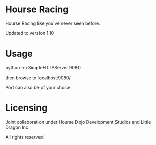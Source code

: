 Hourse Racing
============
Hourse Racing like you've never seen before.

Updated to version 1.10

Usage
============
python -m SimpleHTTPServer 9080 

then browse to localhost:9080/

Port can also be of your choice

Licensing
============
Joint collaboration under Hourse Dojo Development Studios and Little Dragon Inc

All rights reserved
